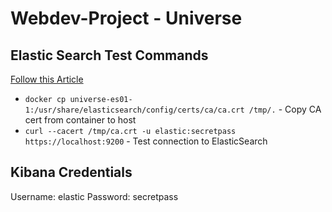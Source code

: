 # Webdev-Project - Universe


## Elastic Search Test Commands

[Follow this Article](https://www.elastic.co/blog/getting-started-with-the-elastic-stack-and-docker-compose)

- `docker cp universe-es01-1:/usr/share/elasticsearch/config/certs/ca/ca.crt /tmp/.` - Copy CA cert from container to host
- `curl --cacert /tmp/ca.crt -u elastic:secretpass https://localhost:9200` - Test connection to ElasticSearch

## Kibana Credentials

Username: elastic
Password: secretpass